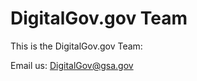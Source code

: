 # DigitalGov.gov Team

This is the DigitalGov.gov Team:

Email us: [DigitalGov@gsa.gov][157781e0]

  [157781e0]: mailto:DigitalGov@gsa.gov "Email the DG team"
